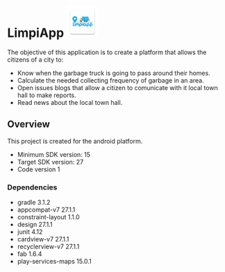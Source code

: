 # LimpiApp ![alt text](https://github.com/hectorandac/LimpiApp/raw/master/app/src/main/res/mipmap-hdpi/ic_launcher.png "Limpiapp logo")
The objective of this application is to create a platform that allows the citizens of a city to:
* Know when the garbage truck is going to pass around their homes.
* Calculate the needed collecting frequency of garbage in an area.
* Open issues blogs that allow a citizen to comunicate with it local town hall to make reports.
* Read news about the local town hall.

## Overview
This project is created for the android platform.
- Minimum SDK version: 15
- Target SDK version: 27
- Code version 1

### Dependencies
* gradle 3.1.2
* appcompat-v7 27.1.1
* constraint-layout 1.1.0
* design 27.1.1
* junit 4.12
* cardview-v7 27.1.1
* recyclerview-v7 27.1.1
* fab 1.6.4
* play-services-maps 15.0.1
